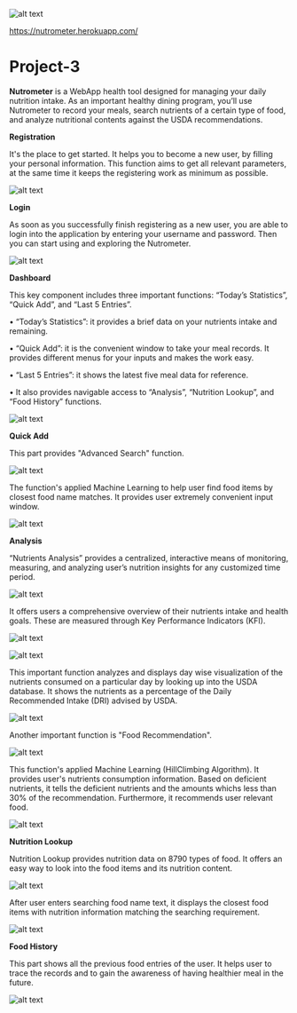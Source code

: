 ![alt text](/static/images/Nutrometer.png) 

https://nutrometer.herokuapp.com/

# Project-3 


**Nutrometer** is a WebApp health tool designed for managing your daily nutrition intake. As an important healthy dining program, you’ll use Nutrometer to record your meals, search nutrients of a certain type of food, and analyze nutritional contents against the USDA recommendations.



**Registration**

It's the place to get started. It helps you to become a new user, by filling your personal information. This function aims to get all relevant parameters, at the same time it keeps the registering work as minimum as possible.


![alt text](/static/images/register.png)


**Login**

As soon as you successfully finish registering as a new user, you are able to login into the application by entering your username and password. Then you can start using and exploring the Nutrometer.


![alt text](/static/images/login.png)



**Dashboard**

This key component includes three important functions: “Today’s Statistics”, “Quick Add”, and “Last 5 Entries”. 

•	“Today’s Statistics”: it provides a brief data on your nutrients intake and remaining.

•	“Quick Add”: it is the convenient window to take your meal records. It provides different menus for your inputs and makes the work easy.

•	“Last 5 Entries”: it shows the latest five meal data for reference.

•   It also provides navigable access to “Analysis”, “Nutrition Lookup”, and “Food History” functions.


![alt text](/static/images/newdashboard.png)



**Quick Add**

This part provides "Advanced Search" function.


![alt text](/static/images/advancedsearchlink.png)




The function's applied Machine Learning to help user find food items by closest food name matches. It provides user extremely convenient input window.


![alt text](/static/images/advancedsearchwindow.png)



**Analysis**

“Nutrients Analysis” provides a centralized, interactive means of monitoring, measuring, and analyzing user’s nutrition insights for any customized time period.


![alt text](/static/images/newfilterdateset.png)


It offers users a comprehensive overview of their nutrients intake and health goals. These are measured through Key Performance Indicators (KFI).


![alt text](/static/images/macro.png)


![alt text](/static/images/micro.png)


This important function analyzes and displays day wise visualization of the nutrients consumed on a particular day by looking up into the USDA database. It shows the nutrients as a percentage of the Daily Recommended Intake (DRI) advised by USDA.


![alt text](/static/images/percentage.png)


Another important function is "Food Recommendation".


![alt text](/static/images/nutritionrecommendationbutton.png)


This function's applied Machine Learning (HillClimbing Algorithm). It provides user's nutrients consumption information. Based on deficient nutrients, it tells the deficient nutrients and the amounts whichs less than 30% of the recommendation. Furthermore, it recommends user relevant food.


![alt text](/static/images/NutrientsRecommendTable.png)



**Nutrition Lookup**

Nutrition Lookup provides nutrition data on 8790 types of food.
It offers an easy way to look into the food items and its nutrition content. 


![alt text](/static/images/newlookup.png)


After user enters searching food name text, it displays the closest food items with nutrition information matching the searching requirement.


![alt text](/static/images/FoodNutrition.png)



**Food History**

This part shows all the previous food entries of the user. It helps user to trace the records and to gain the awareness of having healthier meal in the future.


![alt text](/static/images/history.png)
